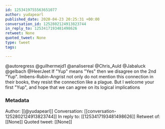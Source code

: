 ```yaml
---
id: 1253419755563651077
author: yudapearl
published_date: 2020-04-23 20:25:31 +00:00
conversation_id: 1252802124913823744
in_reply_to: 1253417193481498626
retweet: None
quoted_tweet: None
type: tweet
tags:

---
```


@autoregress @guilhermejd1 @analisereal @Chris_Auld @Jabaluck @gelbach @HeerJeet If "Yup" means "Yes" then we disagree on the 2nd "Yup". Imbens-Rubin-Angrist not only do not mention this connection in their books, they resist the connection like a plague. But I welcome your first "Yup", and hope that we can agree on its logical implications

### Metadata

Author: [[@yudapearl]]
Conversation: [[conversation-1252802124913823744]]
In reply to: [[1253417193481498626]]
Retweet of: [[None]]
Quoted tweet: [[None]]
